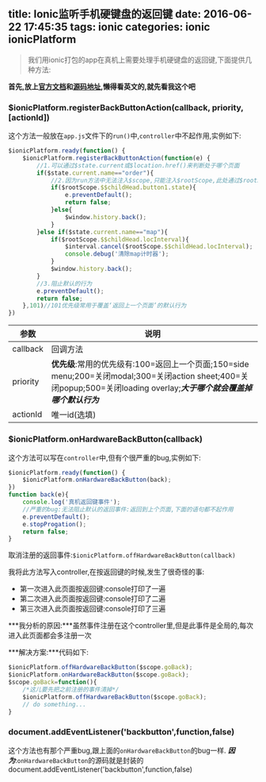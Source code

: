title: Ionic监听手机硬键盘的返回键
date: 2016-06-22 17:45:35
tags: ionic
categories: ionic ionicPlatform 
---
> 我们用ionic打包的app在真机上需要处理手机硬键盘的返回键,下面提供几种方法:

**首先,放上[官方文档](http://ionicframework.com/docs/api/service/$ionicPlatform/)和[源码地址](https://github.com/driftyco/ionic/blob/master/js/angular/service/platform.js#L2),懒得看英文的,就先看我这个吧**

### $ionicPlatform.registerBackButtonAction(callback, priority, [actionId])

这个方法一般放在`app.js`文件下的`run()`中,`controller`中不起作用,实例如下:
``` javascript
$ionicPlatform.ready(function() {
    $ionicPlatform.registerBackButtonAction(function(e) {
        //1.可以通过$state.current或$location.href()来判断处于哪个页面
        if($state.current.name=="order"){
            //2.因为run方法中无法注入$scope,只能注入$rootScope,此处通过$rootScope来判断子scope中的变量
            if($rootScope.$$childHead.button1.state){
                e.preventDefault();
                return false;
            }else{
                $window.history.back();
            }
        }else if($state.current.name=="map"){
            if($rootScope.$$childHead.locInterval){
                $interval.cancel($rootScope.$$childHead.locInterval);
                console.debug('清除map计时器');
            }
            $window.history.back();
        }
        //3.阻止默认的行为
        e.preventDefault();
        return false;
    },101)//101优先级常用于覆盖‘返回上一个页面’的默认行为  
})
```
<!-- more -->
|参数 | 说明|
| ----|----|
|callback|回调方法|
|priority|**优先级**:常用的优先级有:100=返回上一个页面;150=side menu;200=关闭modal;300=关闭action sheet;400=关闭popup;500=关闭loading overlay;***大于哪个就会覆盖掉哪个默认行为***
|actionId|唯一id(选填)|

### $ionicPlatform.onHardwareBackButton(callback)

这个方法可以写在`controller`中,但有个很严重的bug,实例如下:
``` javascript
$ionicPlatform.ready(function() {
    $ionicPlatform.onHardwareBackButton(back);
})
function back(e){
    console.log('真机返回键事件');
    //严重的bug:无法阻止默认的返回事件:返回到上个页面,下面的语句都不起作用
    e.preventDefault();
    e.stopProgation();
    return false;
}
```
取消注册的返回事件:`$ionicPlatform.offHardwareBackButton(callback)`

我将此方法写入controller,在按返回键的时候,发生了很奇怪的事:

- 第一次进入此页面按返回键:console打印了一遍
- 第二次进入此页面按返回键:console打印了二遍
- 第三次进入此页面按返回键:console打印了三遍

***我分析的原因:***虽然事件注册在这个controller里,但是此事件是全局的,每次进入此页面都会多注册一次

***解决方案:***代码如下:
``` javascript
$ionicPlatform.offHardwareBackButton($scope.goBack);
$ionicPlatform.onHardwareBackButton($scope.goBack);
$scope.goBack=function(){
    /*这儿要先把之前注册的事件清掉*/
    $ionicPlatform.offHardwareBackButton($scope.goBack);
    // do something...
}
```

### document.addEventListener('backbutton',function,false)
这个方法也有那个严重bug,跟上面的`onHardwareBackButton`的bug一样.
***因为***:`onHardwareBackButton`的源码就是封装的document.addEventListener('backbutton',function,false)


